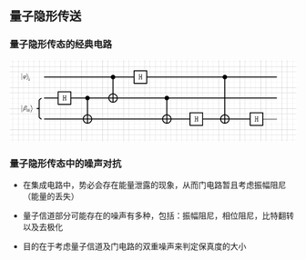 ## 量子隐形传送

### 量子隐形传态的经典电路

![Image text](https://github.com/RuiqingXu/noise-analysis/blob/master/123.PNG)

### 量子隐形传态中的噪声对抗

- 在集成电路中，势必会存在能量泄露的现象，从而门电路暂且考虑振幅阻尼（能量的丢失）

- 量子信道部分可能存在的噪声有多种，包括：振幅阻尼，相位阻尼，比特翻转以及去极化

- 目的在于考虑量子信道及门电路的双重噪声来判定保真度的大小

  

